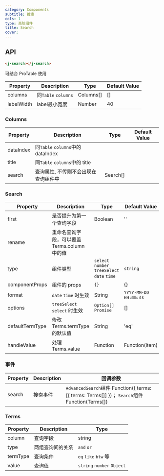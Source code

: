 ```yaml
---
category: Components
subtitle: 搜索
cols: 1
type: 高阶组件
title: Search
cover:
---
```


## API

```html
<j-search></j-search>
```

可结合 ProTable 使用

| Property | Description         | Type      | Default Value |
| -------- | ------------------- | --------- | ------------- |
| columns  | 同`Table` `columns` | Columns[] | []            |
| labelWidth | label最小宽度 | Number | 40 |

### Columns

| Property  | Description                          | Type     | Default Value |
| --------- | ------------------------------------ | -------- | ------------- |
| dataIndex | 同`Table` `columns`中的 dataIndex    |          |
| title     | 同`Table` `columns`中的 title        |          |
| search    | 查询属性, 不传则不会出现在查询组件中 | Search[] |

### Search

| Property        | Description                                  | Type                                         | Default Value         |
| --------------- | -------------------------------------------- | -------------------------------------------- | --------------------- |
| first           | 是否提升为第一个查询字段                     | Boolean                                      | ''                    |
| rename          | 重命名查询字段，可以覆盖 Terms.column 中的值 |                                              |
| type            | 组件类型                                     | `select` `number` `treeSelect` `date` `time` | `string`              |
| componentProps  | 组件的 props                                 | `{}`                                         | {}                    |
| format          | `date` `time` 时生效                         | String                                       | `YYYY-MM-DD HH:mm:ss` |
| options         | `treeSelect` `select` 时生效                 | `Option[]` `Promise`                         | []                    |
| defaultTermType | 修改 Terms.termType 的默认值                 | String                                       | 'eq'                  |
| handleValue     | 处理 Terms.value                             | Function                                     | Function(item)        |

### 事件

| Property | Description | 回调参数                                                                                      |
| -------- | ----------- | --------------------------------------------------------------------------------------------- |
| search   | 搜索事件    | `AdvancedSearch`组件 Function({ terms: [{ terms: Terms[]] })； `Search`组件 Function(Terms[]) |

### Terms

| Property | Description      | Type                       |
| -------- | ---------------- | -------------------------- |
| column   | 查询字段         | string                     |
| type     | 两组查询间的关系 | `and` `or`                 |
| termType | 查询条件         | `eq` `like` `btw` 等       |
| value    | 查询值           | `string` `number` `Object` |
